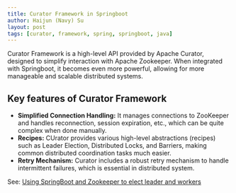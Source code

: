 ```yaml
---
title: Curator Framework in Springboot
author: Haijun (Navy) Su
layout: post
tags: [curator, framework, spring, springboot, java]
---
```


Curator Framework is a high-level API provided by Apache Curator, designed to simplify interaction with Apache Zookeeper. When integrated with Springboot, it becomes even more powerful, allowing for more manageable and scalable distributed systems.

## Key features of Curator Framework

* **Simplified Connection Handling:** It manages connections to ZooKeeper and handles reconnection, session expiration, etc., which can be quite complex when done manually.
* **Recipes:** CUrator provides various high-level abstractions (recipes) such as Leader Election, Distributed Locks, and Barriers, making common distributed coordination tasks much easier.
* **Retry Mechanism:** Curator includes a robust retry mechanism to handle intermittent failures, which is essential in distributed system.

See: [Using SpringBoot and Zookeeper to elect leader and workers](/using-springboot-and-zookeeper-to-elect-leader-and-workers/)
